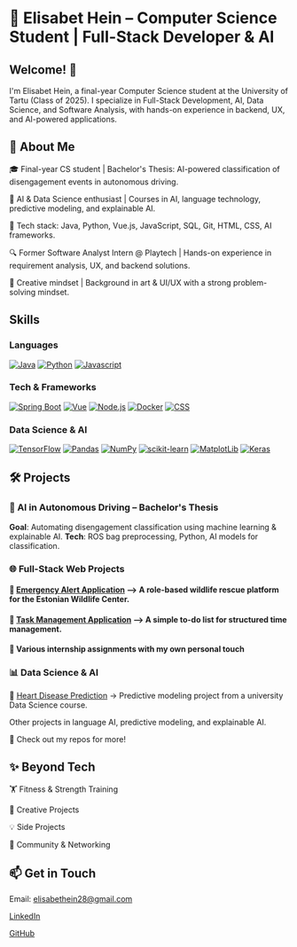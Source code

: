 # 🚀 Elisabet Hein – Computer Science Student | Full-Stack Developer & AI

## Welcome! 👋
 
I'm Elisabet Hein, a final-year Computer Science student at the University of Tartu (Class of 2025). I specialize in Full-Stack Development, AI, Data Science, and Software Analysis, with hands-on experience in backend, UX, and AI-powered applications.

## 🌟 About Me

🎓 Final-year CS student | Bachelor's Thesis: AI-powered classification of disengagement events in autonomous driving.

🤖 AI & Data Science enthusiast | Courses in AI, language technology, predictive modeling, and explainable AI.

📌 Tech stack: Java, Python, Vue.js, JavaScript, SQL, Git, HTML, CSS, AI frameworks.

🔍 Former Software Analyst Intern @ Playtech | Hands-on experience in requirement analysis, UX, and backend solutions.

🎨 Creative mindset | Background in art & UI/UX with a strong problem-solving mindset.

## Skills
 
### Languages
[![Java][Java-img]][Java-url]
[![Python][Python-img]][Python-url]
[![Javascript][Javascript-img]][Javascript-url]
 
### Tech & Frameworks
[![Spring Boot][Springboot-img]][Springboot-url]
[![Vue][Vue-img]][Vue-url]
[![Node.js][Node.js-img]][Node.js-url]
[![Docker][Docker-img]][Docker-url]
[![CSS][CSS-img]][CSS-url]

### Data Science & AI
[![TensorFlow][TensorFlow-img]][TensorFlow-url]
[![Pandas][Pandas-img]][Pandas-url]
[![NumPy][NumPy-img]][NumPy-url]
[![scikit-learn][scikit-learn-img]][scikit-learn-url]
[![MatplotLib][MatplotLib-img]][MatplotLib-url]
[![Keras][Keras-img]][Keras-url]
 
## 🛠️ Projects 

### 🚗 AI in Autonomous Driving – Bachelor's Thesis

**Goal**: Automating disengagement classification using machine learning & explainable AI.
**Tech**: ROS bag preprocessing, Python, AI models for classification.

### 🌐 Full-Stack Web Projects

#### 🦊 [Emergency Alert Application](https://github.com/Elisabethein/Emergency-Alert-Application-for-Estonian-Wildlife-Center) --> A role-based wildlife rescue platform for the Estonian Wildlife Center.

#### 📅 [Task Management Application](https://github.com/Elisabethein/Task-Management-App) --> A simple to-do list for structured time management.

#### 🔨 Various internship assignments with my own personal touch

### 📊 Data Science & AI

💓 [Heart Disease Prediction](https://github.com/Elisabethein/DataScienceProject) -> Predictive modeling project from a university Data Science course.

Other projects in language AI, predictive modeling, and explainable AI.

🚀 Check out my repos for more!

## ✨ Beyond Tech

🏋️ Fitness & Strength Training

🎨 Creative Projects

💡 Side Projects

👥 Community & Networking

## 📫 Get in Touch

Email: elisabethein28@gmail.com

[LinkedIn](https://www.linkedin.com/in/elisabet-hein-0862a3259/)

[GitHub](https://github.com/Elisabethein)

 
<!-- MARKDOWN LINKS & IMAGES -->
[Springboot-url]: https://spring.io/projects/spring-boot
[Springboot-img]: https://img.shields.io/badge/Spring-6DB33F?style=for-the-badge&logo=spring&logoColor=white
[Vue-img]: https://img.shields.io/badge/Vue.js-35495E?style=for-the-badge&logo=vuedotjs&logoColor=4FC08D
[Vue-url]: https://vuejs.org/
[Node.js-img]: https://img.shields.io/badge/Node.js-43853D?style=for-the-badge&logo=node.js&logoColor=white
[Node.js-url]: https://nodejs.org/en
[Docker-img]: https://img.shields.io/badge/docker-%230db7ed.svg?style=for-the-badge&logo=docker&logoColor=white
[Docker-url]: https://www.docker.com/
[CSS-img]: https://img.shields.io/badge/CSS-239120?&style=for-the-badge&logo=css3&logoColor=white
[CSS-url]: https://www.w3schools.com/Css/
 
[Javascript-img]: https://img.shields.io/badge/JavaScript-323330?style=for-the-badge&logo=javascript&logoColor=F7DF1E
[Javascript-url]: https://www.javascript.com/
[Java-img]: https://img.shields.io/badge/Java-ED8B00?style=for-the-badge&logo=openjdk&logoColor=white
[Java-url]: https://www.java.com/en/
[Python-img]: https://img.shields.io/badge/Python-14354C?style=for-the-badge&logo=python&logoColor=white
[Python-url]: https://www.python.org/

[TensorFlow-img]: https://img.shields.io/badge/TensorFlow-%23FF6F00.svg?style=for-the-badge&logo=TensorFlow&logoColor=white
[TensorFlow-url]: https://www.tensorflow.org/
[Pandas-img]: https://img.shields.io/badge/pandas-%23150458.svg?style=for-the-badge&logo=pandas&logoColor=white
[Pandas-url]: https://pandas.pydata.org/
[Keras-img]: https://img.shields.io/badge/Keras-%23D00000.svg?style=for-the-badge&logo=Keras&logoColor=white
[Keras-url]: https://keras.io/
[MatplotLib-img]: https://img.shields.io/badge/Matplotlib-%23ffffff.svg?style=for-the-badge&logo=Matplotlib&logoColor=black
[MatplotLib-url]: https://matplotlib.org/
[NumPy-img]: https://img.shields.io/badge/numpy-%23013243.svg?style=for-the-badge&logo=numpy&logoColor=white
[NumPy-url]: https://numpy.org/
[scikit-learn-img]: https://img.shields.io/badge/scikit--learn-%23F7931E.svg?style=for-the-badge&logo=scikit-learn&logoColor=white
[scikit-learn-url]: https://scikit-learn.org/
